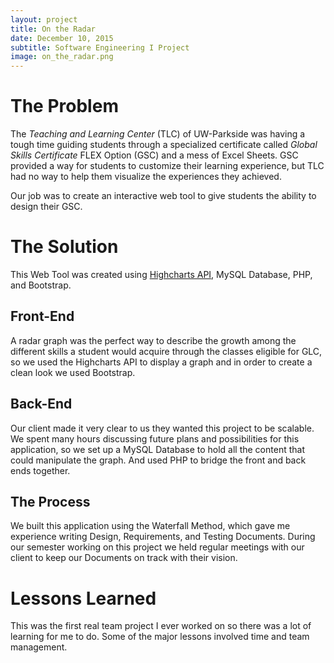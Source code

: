 ```yaml
---
layout: project
title: On the Radar
date: December 10, 2015
subtitle: Software Engineering I Project
image: on_the_radar.png
---
```


# The Problem
The _Teaching and Learning Center_ (TLC) of UW-Parkside was having a tough time guiding students through a specialized certificate called _Global Skills Certificate_ FLEX Option (GSC) and a mess of Excel Sheets. GSC provided a way for students to customize their learning experience, but TLC had no way to help them visualize the experiences they achieved.

Our job was to create an interactive web tool to give students the ability to design their GSC.

# The Solution
This Web Tool was created using [Highcharts API](https://www.highcharts.com/), MySQL Database, PHP, and Bootstrap.

## Front-End
A radar graph was the perfect way to describe the growth among the different skills a student would acquire through the classes eligible for GLC, so we used the Highcharts API to display a graph and in order to create a clean look we used Bootstrap.

## Back-End
Our client made it very clear to us they wanted this project to be scalable. We spent many hours discussing future plans and possibilities for this application, so we set up a MySQL Database to hold all the content that could manipulate the graph. And used PHP to bridge the front and back ends together.

## The Process
We built this application using the Waterfall Method, which gave me experience writing Design, Requirements, and Testing Documents. During our semester working on this project we held regular meetings with our client to keep our Documents on track with their vision.

# Lessons Learned
This was the first real team project I ever worked on so there was a lot of learning for me to do. Some of the major lessons involved time and team management.
